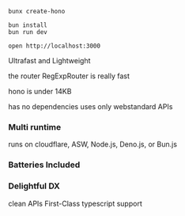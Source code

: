 ```shell
bunx create-hono
```



```
bun install
bun run dev
```

```
open http://localhost:3000
```

Ultrafast and Lightweight

the router RegExpRouter is really fast

hono is under 14KB

has no dependencies uses only webstandard APIs

### Multi runtime

runs on cloudflare, ASW, Node.js, Deno.js, or Bun.js

### Batteries Included

### Delightful DX
clean APIs
First-Class typescript support

